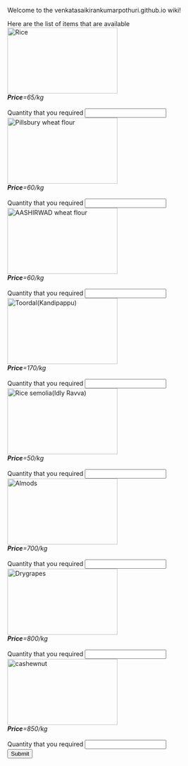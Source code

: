 Welcome to the venkatasaikirankumarpothuri.github.io wiki!
<!DOCTYPE html>
<html lang="en">
<head>
    <meta charset="UTF-8">
    <meta name="viewport" content="width=device-width, initial-scale=1.0">
    <title>Grocery Store</title>
</head>
<body>
    <form action="Store.php" method="post">
        <label>Here are the list of items that are available</label><br>
        <img src="/Images/Rice.jpg" alt="Rice" width="250" height="150"><br>
        <i><b>Price</b>=65/kg</i><br>
        <br><label>Quantity that you required</label>
        <input type="text" name="quantity"><br>
        <img src="/Images/wheatflour.jpg" alt="Pillsbury wheat flour" width="250" height="150"><br>
        <i><b>Price</b>=60/kg</i><br>
        <br><label>Quantity that you required</label>
        <input type="text" name="quantity2"><br>
        <img src="/Images/wheatflour2.jpg" alt="AASHIRWAD wheat flour" width="250" height="150"><br>
        <i><b>Price</b>=60/kg</i><br>
        <br><label>Quantity that you required</label>
        <input type="text" name="quantity3"><br>
        <img src="/Images/toordal.jpg" alt="Toordal(Kandipappu)" width="250" height="150"><br>
        <i><b>Price</b>=170/kg</i><br>
        <br><label>Quantity that you required</label>
        <input type="text" name="quantity4"><br>
        <img src="/Images/vr.jpg" alt="Rice semolia(Idly Ravva)" width="250" height="150"><br>
        <i><b>Price</b>=50/kg</i><br>
        <br><label>Quantity that you required</label>
        <input type="text" name="quantity5"><br>
        <img src="/Images/almonds.jpg" alt="Almods" width="250" height="150"><br>
        <i><b>Price</b>=700/kg</i><br>
        <br><label>Quantity that you required</label>
        <input type="text" name="quantity6"><br>
        <img src="/Images/drygrapes.jpg" alt="Drygrapes" width="250" height="150"><br>
        <i><b>Price</b>=800/kg</i><br>
        <br><label>Quantity that you required</label>
        <input type="text" name="quantity7"><br>
        <img src="/Images/cashewnut.jpg" alt="cashewnut" width="250" height="150"><br>
        <i><b>Price</b>=850/kg</i><br>
        <br><label>Quantity that you required</label>
        <input type="text" name="quantity8"><br>
        <input type="submit"><br>
    </form>
</body>
</html>
